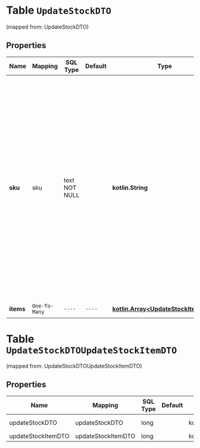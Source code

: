 
# Table `UpdateStockDTO`
(mapped from: UpdateStockDTO)

## Properties
Name | Mapping | SQL Type | Default | Type | Description | Notes
---- | ------- | -------- | ------- | ---- | ----------- | -----
**sku** | sku | text NOT NULL |  | **kotlin.String** | Ваш SKU — идентификатор товара в вашей системе.  Разрешена любая последовательность длиной до 255 знаков.  Правила использования SKU:  * У каждого товара SKU должен быть свой.  * SKU товара нельзя менять — можно только удалить товар и добавить заново с новым SKU.  * Уже заданный SKU нельзя освободить и использовать заново для другого товара. Каждый товар должен получать новый идентификатор, до того никогда не использовавшийся в вашем каталоге.  [Что такое SKU и как его назначать](https://yandex.ru/support/marketplace/assortment/add/index.html#fields)  | 
**items** | `One-To-Many` | `----` | `----`  | [**kotlin.Array&lt;UpdateStockItemDTO&gt;**](UpdateStockItemDTO.md) | Информация об остатках товара.  | 



# **Table `UpdateStockDTOUpdateStockItemDTO`**
(mapped from: UpdateStockDTOUpdateStockItemDTO)

## Properties
Name | Mapping | SQL Type | Default | Type | Description | Notes
---- | ------- | -------- | ------- | ---- | ----------- | -----
updateStockDTO | updateStockDTO | long | | kotlin.Long | Primary Key | *one*
updateStockItemDTO | updateStockItemDTO | long | | kotlin.Long | Foreign Key | *many*



